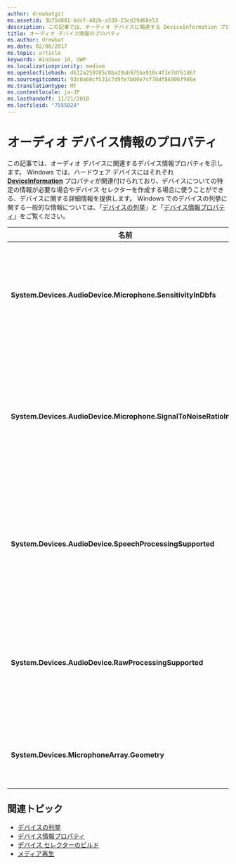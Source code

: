 ```yaml
---
author: drewbatgit
ms.assetid: 3b75d881-bdcf-402b-a330-23cd29d68e53
description: この記事では、オーディオ デバイスに関連する DeviceInformation プロパティを示します。
title: オーディオ デバイス情報のプロパティ
ms.author: drewbat
ms.date: 02/08/2017
ms.topic: article
keywords: Windows 10, UWP
ms.localizationpriority: medium
ms.openlocfilehash: d612a259785c8ba29ab975ba910c4f3e7df61d6f
ms.sourcegitcommit: 93c0a60cf531c7d9fe7b00e7cf78df86906f9d6e
ms.translationtype: MT
ms.contentlocale: ja-JP
ms.lasthandoff: 11/21/2018
ms.locfileid: "7555024"
---
```

# <a name="audio-device-information-properties"></a>オーディオ デバイス情報のプロパティ

この記事では、オーディオ デバイスに関連するデバイス情報プロパティを示します。 Windows では、ハードウェア デバイスにはそれぞれ [**DeviceInformation**](https://msdn.microsoft.com/library/windows/apps/BR225393) プロパティが関連付けられており、デバイスについての特定の情報が必要な場合やデバイス セレクターを作成する場合に使うことができる、デバイスに関する詳細情報を提供します。 Windows でのデバイスの列挙に関する一般的な情報については、「[デバイスの列挙](../devices-sensors/enumerate-devices.md)」と「[デバイス情報プロパティ](../devices-sensors/device-information-properties.md)」をご覧ください。


|名前|種類|説明|
|------------------------------------------------------------|------------|------------------------------------------------------|
|**System.Devices.AudioDevice.Microphone.SensitivityInDbfs**|Double|フルスケール (dBFS) 単位を基準としてマイクの感度を指定します。|
|**System.Devices.AudioDevice.Microphone.SignalToNoiseRatioInDb**|Double|デシベル (dB) 単位で測定されたマイクの信号雑音比 (SNR) を指定します。|
|**System.Devices.AudioDevice.SpeechProcessingSupported**|Boolean|オーディオ デバイスが、音声処理をサポートするかどうかを示します。|
|**System.Devices.AudioDevice.RawProcessingSupported**|Boolean|オーディオ デバイスが、raw 処理をサポートするかどうかを示します。|
|**System.Devices.MicrophoneArray.Geometry**|unsigned char[]|マイク配列のジオメトリ データです。|

## <a name="related-topics"></a>関連トピック

* [デバイスの列挙](../devices-sensors/enumerate-devices.md)
* [デバイス情報プロパティ](../devices-sensors/device-information-properties.md)
* [デバイス セレクターのビルド](../devices-sensors/build-a-device-selector.md)
* [メディア再生](media-playback.md)





